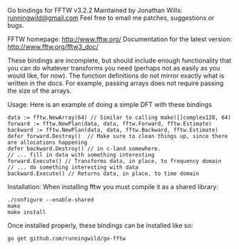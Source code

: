 Go bindings for FFTW v3.2.2
Maintained by Jonathan Wills: runningwild@gmail.com
Feel free to email me patches, suggestions or bugs.

FFTW homepage: http://www.fftw.org/
Documentation for the latest version: http://www.fftw.org/fftw3_doc/

These bindings are incomplete, but should include enough functionality that you can do whatever transforms you need (perhaps not as easily as you would like, for now).  The function definitions do not mirror exactly what is written in the docs.  For example, passing arrays does not require passing the size of the arrays.

Usage:
Here is an example of doing a simple DFT with these bindings

    data := fftw.NewArray(64) // Similar to calling make([]complex128, 64)
    forward := fftw.NewPlan(data, data, fftw.Forward, fftw.Estimate)
    backward := fftw.NewPlan(data, data, fftw.Backward, fftw.Estimate)
    defer forward.Destroy()  // Make sure to clean things up, since there are allocations happening
    defer backward.Destroy() // in c-land somewhere.
    // ... fill in data with something interesting
    forward.Execute() // Transforms data, in place, to frequency domain
    // ... do something interesting with data
    backward.Execute() // Returns data, in place, to time domain

Installation:
When installing fftw you must compile it as a shared library:

    ./configure --enable-shared
    make
    make install

Once installed properly, these bindings can be installed like so:

    go get github.com/runningwild/go-fftw

